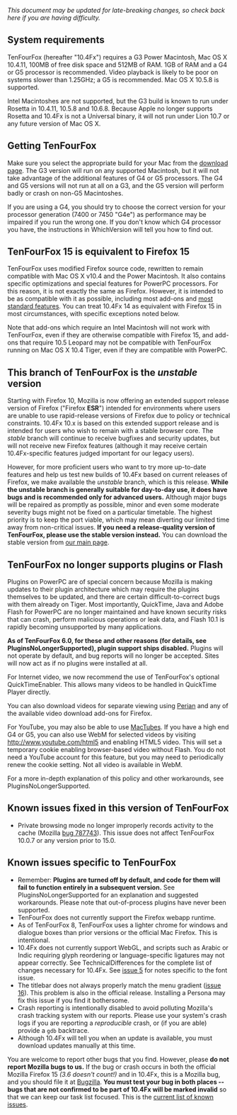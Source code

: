 _This document may be updated for late-breaking changes, so check back here if you are having difficulty._

## System requirements ##

TenFourFox (hereafter "10.4Fx") requires a G3 Power Macintosh, Mac OS X 10.4.11, 100MB of free disk space and 512MB of RAM. 1GB of RAM and a G4 or G5 processor is recommended. Video playback is likely to be poor on systems slower than 1.25GHz; a G5 is recommended. Mac OS X 10.5.8 is supported.

Intel Macintoshes are not supported, but the G3 build is known to run under Rosetta in 10.4.11, 10.5.8 and 10.6.8. Because Apple no longer supports Rosetta and 10.4Fx is not a Universal binary, it will not run under Lion 10.7 or any future version of Mac OS X.

## Getting TenFourFox ##

Make sure you select the appropriate build for your Mac from the [download page](http://www.tenfourfox.com/). The G3 version will run on any supported Macintosh, but it will not take advantage of the additional features of G4 or G5 processors. The G4 and G5 versions will not run at all on a G3, and the G5 version will perform badly or crash on non-G5 Macintoshes.

If you are using a G4, you should try to choose the correct version for your processor generation (7400 or 7450 "G4e") as performance may be impaired if you run the wrong one. If you don't know which G4 processor you have, the instructions in WhichVersion will tell you how to find out.

## TenFourFox 15 is equivalent to Firefox 15 ##

TenFourFox uses modified Firefox source code, rewritten to remain compatible with Mac OS X v10.4 and the Power Macintosh. It also contains specific optimizations and special features for PowerPC processors. For this reason, it is not exactly the same as Firefox. However, it is intended to be as compatible with it as possible, including most add-ons and [most standard features](TechnicalDifferences.md). You can treat 10.4Fx 14 as equivalent with Firefox 15 in most circumstances, with specific exceptions noted below.

Note that add-ons which require an Intel Macintosh will not work with TenFourFox, even if they are otherwise compatible with Firefox 15, and add-ons that require 10.5 Leopard may not be compatible with TenFourFox running on Mac OS X 10.4 Tiger, even if they are compatible with PowerPC.

## This branch of TenFourFox is the _unstable_ version ##

Starting with Firefox 10, Mozilla is now offering an extended support release version of Firefox ("Firefox **ESR**") intended for environments where users are unable to use rapid-release versions of Firefox due to policy or technical constraints. 10.4Fx 10.x is based on this extended support release and is intended for users who wish to remain with a stable browser core. The _stable_ branch will continue to receive bugfixes and security updates, but will not receive new Firefox features (although it may receive certain 10.4Fx-specific features judged important for our legacy users).

However, for more proficient users who want to try more up-to-date features and help us test new builds of 10.4Fx based on current releases of Firefox, we make available the _unstable_ branch, which is this release. **While the unstable branch is generally suitable for day-to-day use, it does have bugs and is recommended only for advanced users.** Although major bugs will be repaired as promptly as possible, minor and even some moderate severity bugs might not be fixed on a particular timetable. The highest priority is to keep the port viable, which may mean diverting our limited time away from non-critical issues. **If you need a release-quality version of TenFourFox, please use the stable version instead.** You can download the stable version from [our main page](http://www.tenfourfox.com/).

## TenFourFox no longer supports plugins or Flash ##

Plugins on PowerPC are of special concern because Mozilla is making updates to their plugin architecture which may require the plugins themselves to be updated, and there are certain difficult-to-correct bugs with them already on Tiger. Most importantly, QuickTime, Java and Adobe Flash for PowerPC are no longer maintained and have known security risks that can crash, perform malicious operations or leak data, and Flash 10.1 is rapidly becoming unsupported by many applications.

**As of TenFourFox 6.0, for these and other reasons (for details, see PluginsNoLongerSupported), plugin support ships disabled.** Plugins will not operate by default, and bug reports will no longer be accepted. Sites will now act as if no plugins were installed at all.

For Internet video, we now recommend the use of TenFourFox's optional QuickTimeEnabler. This allows many videos to be handled in QuickTime Player directly.

You can also download videos for separate viewing using [Perian](http://www.perian.org/) and any of the available video download add-ons for Firefox.

For YouTube, you may also be able to use [MacTubes](http://macapps.sakura.ne.jp/mactubes/index_en.html).  If you have a high end G4 or G5, you can also use WebM for selected videos by visiting http://www.youtube.com/html5 and enabling HTML5 video. This will set a temporary cookie enabling browser-based video without Flash. You do not need a YouTube account for this feature, but you may need to periodically renew the cookie setting. Not all video is available in WebM.

For a more in-depth explanation of this policy and other workarounds, see PluginsNoLongerSupported.

## Known issues fixed in this version of TenFourFox ##

  * Private browsing mode no longer improperly records activity to the cache (Mozilla [bug 787743](https://code.google.com/p/tenfourfox/issues/detail?id=87743)). This issue does not affect TenFourFox 10.0.7 or any version prior to 15.0.

## Known issues specific to TenFourFox ##

  * Remember: **Plugins are turned off by default, and code for them will fail to function entirely in a subsequent version.** See PluginsNoLongerSupported for an explanation and suggested workarounds. Please note that out-of-process plugins have never been supported.
  * TenFourFox does not currently support the Firefox webapp runtime.
  * As of TenFourFox 8, TenFourFox uses a lighter chrome for windows and dialogue boxes than prior versions or the official Mac Firefox. This is intentional.
  * 10.4Fx does not currently support WebGL, and scripts such as Arabic or Indic requiring glyph reordering or language-specific ligatures may not appear correctly. See TechnicalDifferences for the complete list of changes necessary for 10.4Fx. See [issue 5](https://code.google.com/p/tenfourfox/issues/detail?id=5) for notes specific to the font issue.
  * The titlebar does not always properly match the menu gradient ([issue 16](https://code.google.com/p/tenfourfox/issues/detail?id=16)). This problem is also in the official release. Installing a Persona may fix this issue if you find it bothersome.
  * Crash reporting is intentionally disabled to avoid polluting Mozilla's crash tracking system with our reports. Please use your system's crash logs if you are reporting a _reproducible_ crash, or (if you are able) provide a `gdb` backtrace.
  * Although 10.4Fx will tell you when an update is available, you must download updates manually at this time.

You are welcome to report other bugs that you find. However, please **do not report Mozilla bugs to us.** If the bug or crash occurs in both the official Mozilla Firefox 15 _(3.6 doesn't count!)_ and in 10.4Fx, this is a Mozilla bug, and you should file it at [Bugzilla](http://bugzilla.mozilla.org/). **You must test your bug in both places -- bugs that are not confirmed to be part of 10.4Fx will be marked invalid** so that we can keep our task list focused. This is the [current list of known issues](http://code.google.com/p/tenfourfox/issues/list).